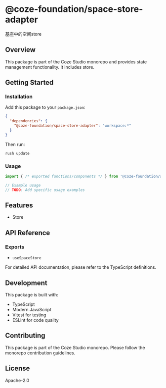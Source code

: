# @coze-foundation/space-store-adapter

基座中的空间store

## Overview

This package is part of the Coze Studio monorepo and provides state management functionality. It includes store.

## Getting Started

### Installation

Add this package to your `package.json`:

```json
{
  "dependencies": {
    "@coze-foundation/space-store-adapter": "workspace:*"
  }
}
```

Then run:

```bash
rush update
```

### Usage

```typescript
import { /* exported functions/components */ } from '@coze-foundation/space-store-adapter';

// Example usage
// TODO: Add specific usage examples
```

## Features

- Store

## API Reference

### Exports

- `useSpaceStore`


For detailed API documentation, please refer to the TypeScript definitions.

## Development

This package is built with:

- TypeScript
- Modern JavaScript
- Vitest for testing
- ESLint for code quality

## Contributing

This package is part of the Coze Studio monorepo. Please follow the monorepo contribution guidelines.

## License

Apache-2.0
